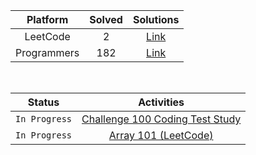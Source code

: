 |  Platform   | Solved |                                        Solutions                                         |
| :---------: | :----: | :--------------------------------------------------------------------------------------: |
|  LeetCode   |   2    |  [Link](https://github.com/sangbeomheo/PracticeCodingTest/tree/main/problems/LeetCode)   |
| Programmers |  182   | [Link](https://github.com/sangbeomheo/PracticeCodingTest/tree/main/problems/Programmers) |

<br>

|    Status     |                                          Activities                                          |
| :-----------: | :------------------------------------------------------------------------------------------: |
| `In Progress` | [Challenge 100 Coding Test Study](https://github.com/ellynhan/challenge100-codingtest-study) |
| `In Progress` |      [Array 101 (LeetCode)](https://github.com/ellynhan/challenge100-codingtest-study)       |
